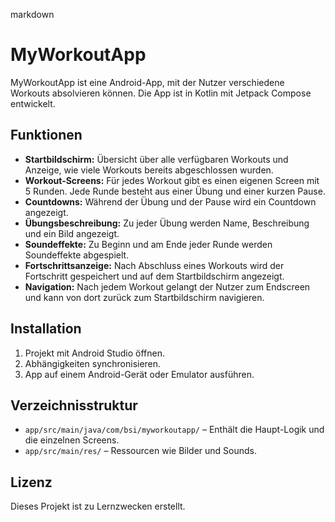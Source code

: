 markdown
# MyWorkoutApp

MyWorkoutApp ist eine Android-App, mit der Nutzer verschiedene Workouts absolvieren können. Die App ist in Kotlin mit Jetpack Compose entwickelt.

## Funktionen

- **Startbildschirm:** Übersicht über alle verfügbaren Workouts und Anzeige, wie viele Workouts bereits abgeschlossen wurden.
- **Workout-Screens:** Für jedes Workout gibt es einen eigenen Screen mit 5 Runden. Jede Runde besteht aus einer Übung und einer kurzen Pause.
- **Countdowns:** Während der Übung und der Pause wird ein Countdown angezeigt.
- **Übungsbeschreibung:** Zu jeder Übung werden Name, Beschreibung und ein Bild angezeigt.
- **Soundeffekte:** Zu Beginn und am Ende jeder Runde werden Soundeffekte abgespielt.
- **Fortschrittsanzeige:** Nach Abschluss eines Workouts wird der Fortschritt gespeichert und auf dem Startbildschirm angezeigt.
- **Navigation:** Nach jedem Workout gelangt der Nutzer zum Endscreen und kann von dort zurück zum Startbildschirm navigieren.

## Installation

1. Projekt mit Android Studio öffnen.
2. Abhängigkeiten synchronisieren.
3. App auf einem Android-Gerät oder Emulator ausführen.

## Verzeichnisstruktur

- `app/src/main/java/com/bsi/myworkoutapp/` – Enthält die Haupt-Logik und die einzelnen Screens.
- `app/src/main/res/` – Ressourcen wie Bilder und Sounds.

## Lizenz

Dieses Projekt ist zu Lernzwecken erstellt.